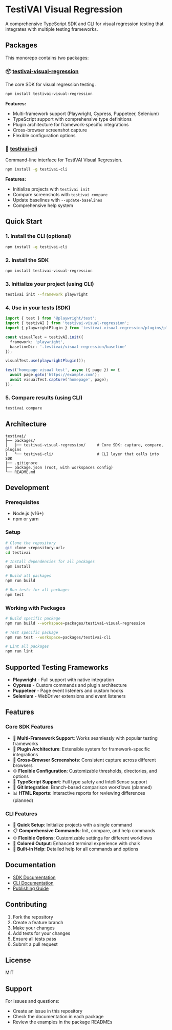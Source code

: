 # TestiVAI Visual Regression

A comprehensive TypeScript SDK and CLI for visual regression testing that integrates with multiple testing frameworks.

## Packages

This monorepo contains two packages:

### 📦 [testivai-visual-regression](./packages/testivai-visual-regression)

The core SDK for visual regression testing.

```bash
npm install testivai-visual-regression
```

**Features:**
- Multi-framework support (Playwright, Cypress, Puppeteer, Selenium)
- TypeScript support with comprehensive type definitions
- Plugin architecture for framework-specific integrations
- Cross-browser screenshot capture
- Flexible configuration options

### 🔧 [testivai-cli](./packages/testivai-cli)

Command-line interface for TestiVAI Visual Regression.

```bash
npm install -g testivai-cli
```

**Features:**
- Initialize projects with `testivai init`
- Compare screenshots with `testivai compare`
- Update baselines with `--update-baselines`
- Comprehensive help system

## Quick Start

### 1. Install the CLI (optional)

```bash
npm install -g testivai-cli
```

### 2. Install the SDK

```bash
npm install testivai-visual-regression
```

### 3. Initialize your project (using CLI)

```bash
testivai init --framework playwright
```

### 4. Use in your tests (SDK)

```typescript
import { test } from '@playwright/test';
import { testivAI } from 'testivai-visual-regression';
import { playwrightPlugin } from 'testivai-visual-regression/plugins/playwright';

const visualTest = testivAI.init({
  framework: 'playwright',
  baselineDir: '.testivai/visual-regression/baseline'
});

visualTest.use(playwrightPlugin());

test('homepage visual test', async ({ page }) => {
  await page.goto('https://example.com');
  await visualTest.capture('homepage', page);
});
```

### 5. Compare results (using CLI)

```bash
testivai compare
```

## Architecture

```
testivai/
├── packages/
│   ├── testivai-visual-regression/     # Core SDK: capture, compare, plugins
│   └── testivai-cli/                   # CLI layer that calls into SDK
├── .gitignore
├── package.json (root, with workspaces config)
└── README.md
```

## Development

### Prerequisites

- Node.js (v16+)
- npm or yarn

### Setup

```bash
# Clone the repository
git clone <repository-url>
cd testivai

# Install dependencies for all packages
npm install

# Build all packages
npm run build

# Run tests for all packages
npm test
```

### Working with Packages

```bash
# Build specific package
npm run build --workspace=packages/testivai-visual-regression

# Test specific package
npm run test --workspace=packages/testivai-cli

# Lint all packages
npm run lint
```

## Supported Testing Frameworks

- **Playwright** - Full support with native integration
- **Cypress** - Custom commands and plugin architecture
- **Puppeteer** - Page event listeners and custom hooks
- **Selenium** - WebDriver extensions and event listeners

## Features

### Core SDK Features

- 🎯 **Multi-Framework Support**: Works seamlessly with popular testing frameworks
- 🔧 **Plugin Architecture**: Extensible system for framework-specific integrations
- 📸 **Cross-Browser Screenshots**: Consistent capture across different browsers
- ⚙️ **Flexible Configuration**: Customizable thresholds, directories, and options
- 📝 **TypeScript Support**: Full type safety and IntelliSense support
- 🔄 **Git Integration**: Branch-based comparison workflows (planned)
- 📊 **HTML Reports**: Interactive reports for reviewing differences (planned)

### CLI Features

- 🚀 **Quick Setup**: Initialize projects with a single command
- 📋 **Comprehensive Commands**: Init, compare, and help commands
- ⚙️ **Flexible Options**: Customizable settings for different workflows
- 🎨 **Colored Output**: Enhanced terminal experience with chalk
- 📖 **Built-in Help**: Detailed help for all commands and options

## Documentation

- [SDK Documentation](./packages/testivai-visual-regression/README.md)
- [CLI Documentation](./packages/testivai-cli/README.md)
- [Publishing Guide](./PUBLISHING.md)

## Contributing

1. Fork the repository
2. Create a feature branch
3. Make your changes
4. Add tests for your changes
5. Ensure all tests pass
6. Submit a pull request

## License

MIT

## Support

For issues and questions:
- Create an issue in this repository
- Check the documentation in each package
- Review the examples in the package READMEs
